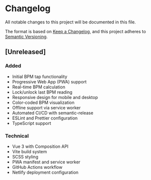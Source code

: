 # Changelog

All notable changes to this project will be documented in this file.

The format is based on [Keep a Changelog](https://keepachangelog.com/en/1.0.0/),
and this project adheres to [Semantic Versioning](https://semver.org/spec/v2.0.0.html).

## [Unreleased]

### Added
- Initial BPM tap functionality
- Progressive Web App (PWA) support
- Real-time BPM calculation
- Lock/unlock last BPM reading
- Responsive design for mobile and desktop
- Color-coded BPM visualization
- Offline support via service worker
- Automated CI/CD with semantic-release
- ESLint and Prettier configuration
- TypeScript support

### Technical
- Vue 3 with Composition API
- Vite build system
- SCSS styling
- PWA manifest and service worker
- GitHub Actions workflow
- Netlify deployment configuration